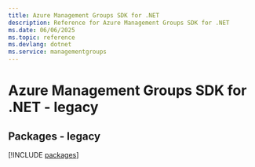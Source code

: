 ```yaml
---
title: Azure Management Groups SDK for .NET
description: Reference for Azure Management Groups SDK for .NET
ms.date: 06/06/2025
ms.topic: reference
ms.devlang: dotnet
ms.service: managementgroups
---
```

# Azure Management Groups SDK for .NET - legacy
## Packages - legacy
[!INCLUDE [packages](management-groups-index.md)]
